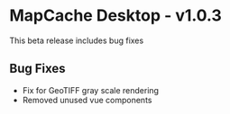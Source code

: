 # MapCache Desktop - v1.0.3

This beta release includes bug fixes
 
## Bug Fixes
 * Fix for GeoTIFF gray scale rendering
 * Removed unused vue components
